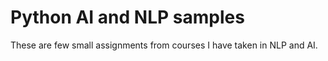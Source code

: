 Python AI and NLP samples
===============

These are few small assignments from courses I have taken in NLP and AI.
